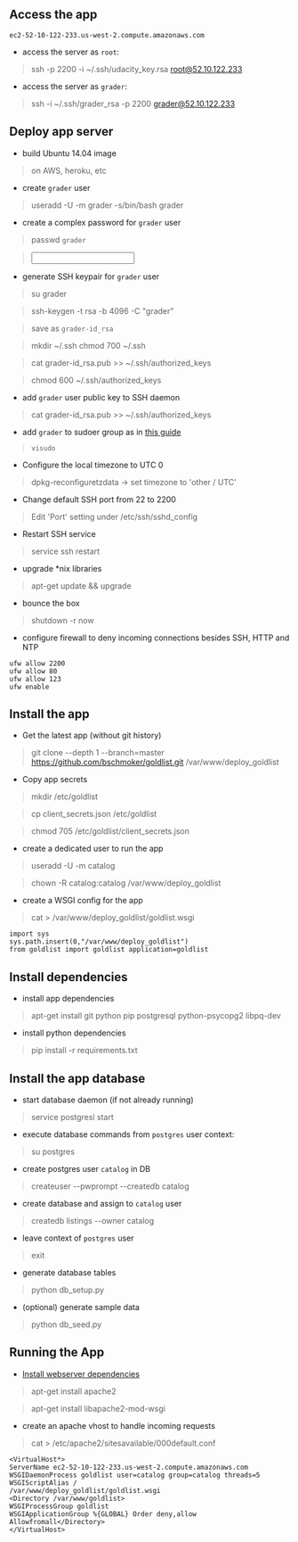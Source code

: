 
## Access the app
`ec2-52-10-122-233.us-west-2.compute.amazonaws.com`

- access the server as `root`:
> ssh -p 2200 -i ~/.ssh/udacity_key.rsa root@52.10.122.233

- access the server as `grader`:
> ssh -i ~/.ssh/grader_rsa -p 2200 grader@52.10.122.233

## Deploy app server

- build Ubuntu 14.04 image
> on AWS, heroku, etc

- create `grader` user
> useradd -U -m grader -s/bin/bash grader 

- create a complex password for `grader` user
> passwd `grader` 

> <input password>

- generate SSH keypair for `grader` user
> su grader

> ssh-keygen -t rsa -b 4096 -C "grader" 

> save as `grader-id_rsa`

> mkdir ~/.ssh chmod 700 ~/.ssh

> cat grader-id_rsa.pub >> ~/.ssh/authorized_keys  

> chmod 600 ~/.ssh/authorized_keys 


- add `grader` user public key to SSH daemon
> cat grader-id_rsa.pub >> ~/.ssh/authorized_keys

- add `grader` to sudoer group as in [this guide](https://access.redhat.com/documentation/en-US/Red_Hat_Enterprise_Linux_OpenStack_Platform/2/html/Getting_Started_Guide/ch02s03.html)
> `visudo`

- Configure the local timezone to UTC 0 
 > dpkg-reconfiguretzdata -> set timezone to 'other / UTC' 

- Change default SSH port from 22 to 2200 
> Edit 'Port' setting under /etc/ssh/sshd_config 

- Restart SSH service
> service ssh restart

- upgrade *nix libraries
 > apt-get update && upgrade

- bounce the box
> shutdown -r now

- configure firewall to deny incoming connections besides SSH, HTTP and NTP

```
ufw allow 2200
ufw allow 80
ufw allow 123
ufw enable
```

## Install the app

- Get the latest app (without git history)

> git clone --depth 1 --branch=master https://github.com/bschmoker/goldlist.git /var/www/deploy_goldlist 

- Copy app secrets

> mkdir /etc/goldlist

> cp client_secrets.json /etc/goldlist

> chmod 705 /etc/goldlist/client_secrets.json

- create a dedicated user to run the app  

 > useradd -U -m catalog 

 > chown -R catalog:catalog /var/www/deploy_goldlist

- create a WSGI config for the app

> cat > /var/www/deploy_goldlist/goldlist.wsgi

```
import sys
sys.path.insert(0,"/var/www/deploy_goldlist")
from goldlist import goldlist application=goldlist
```

## Install dependencies
- install app dependencies

> apt-get install git python pip postgresql python-psycopg2 libpq-dev 

- install python dependencies 

> pip install -r requirements.txt 

## Install the app database

- start database daemon (if not already running)

> service postgresl start

- execute database commands from `postgres` user context:

> su postgres

- create postgres user `catalog` in DB

> createuser --pwprompt --createdb catalog

> <enter password>

- create database and assign to `catalog` user

> createdb listings --owner catalog

- leave context of `postgres` user
> exit

- generate database tables

> python db_setup.py

- (optional) generate sample data

> python db_seed.py

## Running the App
- [Install webserver dependencies](http://flask.pocoo.org/docs/0.10/deploying/mod_wsgi/)

> apt-get install apache2 

> apt-get install libapache2-mod-wsgi

- create an apache vhost to handle incoming requests
 
> cat > /etc/apache2/sites­available/000­default.conf

```
<VirtualHost*>
ServerName ec2-52-10-122-233.us-west-2.compute.amazonaws.com
WSGIDaemonProcess goldlist user=catalog group=catalog threads=5 
WSGIScriptAlias /
/var/www/deploy_goldlist/goldlist.wsgi
<Directory /var/www/goldlist>
WSGIProcessGroup goldlist
WSGIApplicationGroup %{GLOBAL} Order deny,allow Allowfromall</Directory>
</VirtualHost>
```





